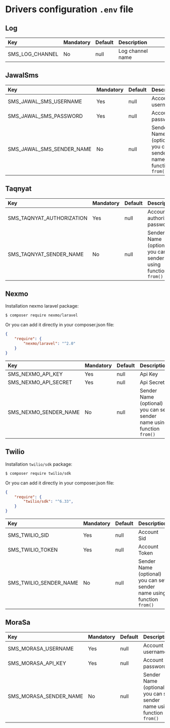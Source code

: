 # Drivers configuration ```.env``` file

## Log
|Key|Mandatory|Default|Description
|:------------------ | :---------- |  :------ | :------------- |
|SMS_LOG_CHANNEL|No|null| Log channel name

## JawalSms
|Key|Mandatory|Default|Description
|:------------------ | :---------- |  :------ | :------------- |
|SMS_JAWAL_SMS_USERNAME|Yes|null| Account username
|SMS_JAWAL_SMS_PASSWORD|Yes|null| Account password
|SMS_JAWAL_SMS_SENDER_NAME|No|null| Sender Name (optional) you can set sender name using function ```from()```


## Taqnyat
|Key|Mandatory|Default|Description
|:------------------ | :---------- |  :------ | :------------- |
|SMS_TAQNYAT_AUTHORIZATION|Yes|null| Account authorization password
|SMS_TAQNYAT_SENDER_NAME|No|null| Sender Name (optional) you can set sender name using function ```from()```

## Nexmo

Installation nexmo laravel package:

    $ composer require nexmo/laravel

Or you can add it directly in your composer.json file:
```json
{
    "require": {
        "nexmo/laravel": "^2.0"
    }
}
```

|Key|Mandatory|Default|Description
|:------------------ | :---------- |  :------ | :------------- |
|SMS_NEXMO_API_KEY|Yes|null| Api Key
|SMS_NEXMO_API_SECRET|Yes|null| Api Secret
|SMS_NEXMO_SENDER_NAME|No|null| Sender Name (optional) you can set sender name using function ```from()```

## Twilio

Installation ```twilio/sdk``` package:

    $ composer require twilio/sdk

Or you can add it directly in your composer.json file:
```json
{
    "require": {
        "twilio/sdk": "^6.33",
    }
}
```

|Key|Mandatory|Default|Description
|:------------------ | :---------- |  :------ | :------------- |
|SMS_TWILIO_SID|Yes|null| Account Sid
|SMS_TWILIO_TOKEN|Yes|null| Account Token
|SMS_TWILIO_SENDER_NAME|No|null| Sender Name (optional) you can set sender name using function ```from()```

## MoraSa
|Key|Mandatory|Default|Description
|:------------------ | :---------- |  :------ | :------------- |
|SMS_MORASA_USERNAME|Yes|null| Account username
|SMS_MORASA_API_KEY|Yes|null| Account password
|SMS_MORASA_SENDER_NAME|No|null| Sender Name (optional) you can set sender name using function ```from()```